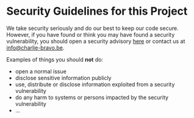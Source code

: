 # Security Guidelines for this Project

We take security seriously and do our best to keep our code secure. However, if you have found or think you may have found a security vulnerability, you should open a security advisory [here](https://github.com/metroline/metroline/security/advisories/new) or contact us at info@charlie-bravo.be.

Examples of things you should **not** do:
- open a normal issue
- disclose sensitive information publicly
- use, distribute or disclose information exploited from a security vulnerability
- do any harm to systems or persons impacted by the security vulnerability
- ...
